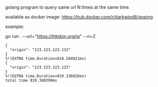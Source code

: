 golang program to query same url N times at the same time.

available as docker image: https://hub.docker.com/r/darkwind8/goping

example:

go run . --url="https://httpbin.org/ip" --n=2
```
{
  "origin": "123.123.123.123"
}
%!(EXTRA time.Duration=818.584921ms)
{
  "origin": "123.123.123.123"
}
%!(EXTRA time.Duration=819.336826ms)
total time 819.388399ms
```